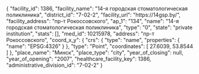 {
    "facility_id": 1386,
    "facility_name": "14-я городская стоматологическая поликлиника",
    "district_id": "7-02-2",
    "facility_url": "https:\/\/14gsp.by\/",
    "facility_address": "пр-т Рокоссовского",
    "ap_1": "134",
    "name": "14-я городская стоматологическая поликлиника",
    "type": "0",
    "state": "private institution",
    "stats": [],
    "med_id": 10215978,
    "address": "пр-т Рокоссовского",
    "coord_x_y": {
        "crs": {
            "type": "name",
            "properties": {
                "name": "EPSG:4326"
            }
        },
        "type": "Point",
        "coordinates": [
            27.6039,
            53.8544
        ]
    },
    "place_name": "Минск",
    "place_type": "city",
    "year_of_closing": null,
    "year_of_opening": "2007",
    "healthcare_facility_key": 1386,
    "administrative_division_id": "7-02-2"
}